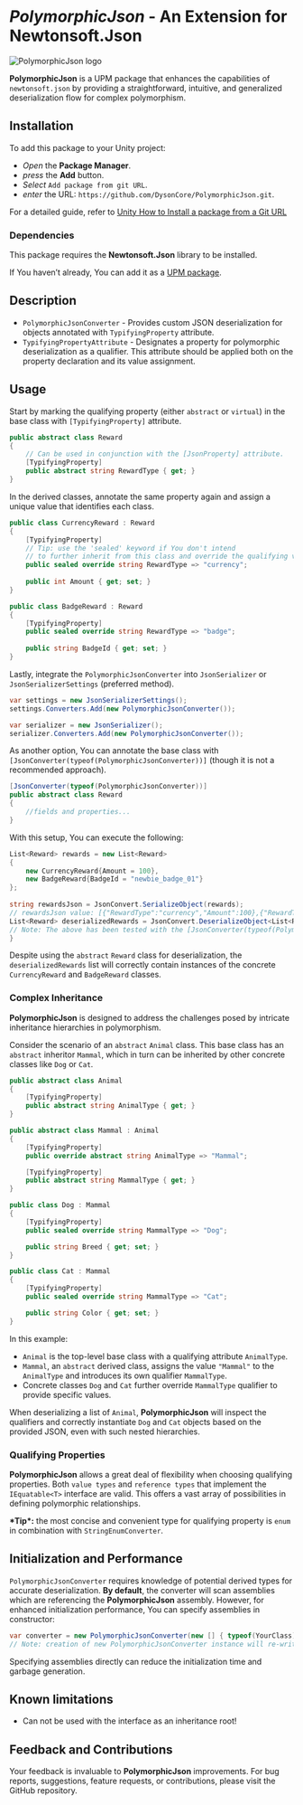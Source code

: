 # _PolymorphicJson_ - An Extension for Newtonsoft.Json

![PolymorphicJson logo](https://github.com/DysonCore/PolymorphicJson/assets/39878275/44bc4a94-f9be-44c2-be59-28facebb7a7d)

**PolymorphicJson** is a UPM package that enhances the capabilities of `newtonsoft.json` by providing a straightforward, intuitive, and generalized deserialization flow for complex polymorphism. 

## Installation 
To add this package to your Unity project:

- _Open_ the **Package Manager**.
- _press_ the **Add** button.
- _Select_ `Add package from git URL`.
- _enter_ the URL: `https://github.com/DysonCore/PolymorphicJson.git`.

For a detailed guide, refer to [Unity How to Install a package from a Git URL](https://docs.unity3d.com/Manual/upm-ui-giturl.html)

### Dependencies

This package requires the **Newtonsoft.Json** library to be installed. 

If You haven’t already, You can add it as a [UPM package](https://github.com/applejag/Newtonsoft.Json-for-Unity/wiki/Install-official-via-UPM).  


## Description

- `PolymorphicJsonConverter` - Provides custom JSON deserialization for objects annotated with `TypifyingProperty` attribute.
- `TypifyingPropertyAttribute` - Designates a property for polymorphic deserialization as a qualifier. This attribute should be applied both on the property declaration and its value assignment. 

## Usage

Start by marking the qualifying property (either `abstract` or `virtual`) in the base class with `[TypifyingProperty]` attribute.
```csharp
public abstract class Reward
{
    // Can be used in conjunction with the [JsonProperty] attribute. 
    [TypifyingProperty]
    public abstract string RewardType { get; }
}
```
In the derived classes, annotate the same property again and assign a unique value that identifies each class. 
```csharp
public class CurrencyReward : Reward
{
    [TypifyingProperty]
    // Tip: use the 'sealed' keyword if You don't intend 
    // to further inherit from this class and override the qualifying value.  
    public sealed override string RewardType => "currency";
    
    public int Amount { get; set; }
}
```
```csharp
public class BadgeReward : Reward
{
    [TypifyingProperty]
    public sealed override string RewardType => "badge";
    
    public string BadgeId { get; set; }
}
```
Lastly, integrate the `PolymorphicJsonConverter` into  `JsonSerializer` or `JsonSerializerSettings` (preferred method).
```csharp
var settings = new JsonSerializerSettings();
settings.Converters.Add(new PolymorphicJsonConverter());
```
```csharp
var serializer = new JsonSerializer();
serializer.Converters.Add(new PolymorphicJsonConverter());
```
As another option, You can annotate the base class with `[JsonConverter(typeof(PolymorphicJsonConverter))]` (though it is not a recommended approach).
```csharp
[JsonConverter(typeof(PolymorphicJsonConverter))]
public abstract class Reward
{
    //fields and properties...
}
```
With this setup, You can execute the following:
```csharp
List<Reward> rewards = new List<Reward>
{
    new CurrencyReward{Amount = 100},
    new BadgeReward{BadgeId = "newbie_badge_01"}
};
            
string rewardsJson = JsonConvert.SerializeObject(rewards);
// rewardsJson value: [{"RewardType":"currency","Amount":100},{"RewardType":"badge","BadgeId":"newbie_badge_01"}]
List<Reward> deserializedRewards = JsonConvert.DeserializeObject<List<Reward>>(rewardsJson); 
// Note: The above has been tested with the [JsonConverter(typeof(PolymorphicJsonConverter))] attribute applied to the Reward class.
}
```
Despite using the `abstract` `Reward` class for deserialization, the `deserializedRewards` list will correctly contain instances of the concrete `CurrencyReward` and `BadgeReward` classes.

### Complex Inheritance

**PolymorphicJson** is designed to address the challenges posed by intricate inheritance hierarchies in polymorphism.

Consider the scenario of an `abstract` `Animal` class. This base class has an `abstract` inheritor `Mammal`, which in turn can be inherited by other concrete classes like `Dog` or `Cat`.
```csharp
public abstract class Animal
{
    [TypifyingProperty]
    public abstract string AnimalType { get; }
}
```
```csharp
public abstract class Mammal : Animal
{
    [TypifyingProperty]
    public override abstract string AnimalType => "Mammal";

    [TypifyingProperty]
    public abstract string MammalType { get; }
}
```
```csharp
public class Dog : Mammal
{
    [TypifyingProperty]
    public sealed override string MammalType => "Dog";

    public string Breed { get; set; }
}
```
```csharp
public class Cat : Mammal
{
    [TypifyingProperty]
    public sealed override string MammalType => "Cat";

    public string Color { get; set; }
}
```

In this example:

-   `Animal` is the top-level base class with a qualifying attribute `AnimalType`.
-	`Mammal`, an `abstract` derived class, assigns the value `"Mammal"` to the `AnimalType` and introduces its own qualifier `MammalType`.
-	Concrete classes `Dog` and `Cat` further override `MammalType` qualifier to provide specific values.

When deserializing a list of `Animal`, **PolymorphicJson** will inspect the qualifiers and correctly instantiate `Dog` and `Cat` objects based on the provided JSON, even with such nested hierarchies.

### Qualifying Properties

**PolymorphicJson** allows a great deal of flexibility when choosing qualifying properties. Both `value types` and `reference types` that implement the `IEquatable<T>` interface are valid. This offers a vast array of possibilities in defining polymorphic relationships.

**\*Tip\*:** the most concise and convenient type for qualifying property is `enum` in combination with `StringEnumConverter`. 

## Initialization and Performance

`PolymorphicJsonConverter` requires knowledge of potential derived types for accurate deserialization. **By default**, the converter will scan assemblies which are referencing the **PolymorphicJson** assembly. However, for enhanced initialization performance, You can specify assemblies in constructor:
```csharp
var converter = new PolymorphicJsonConverter(new [] { typeof(YourClass).Assembly });
// Note: creation of new PolymorphicJsonConverter instance will re-write converters static cache. 
```
Specifying assemblies directly can reduce the initialization time and garbage generation.

## Known limitations
-   Can not be used with the interface as an inheritance root! 

## Feedback and Contributions

Your feedback is invaluable to **PolymorphicJson** improvements. For bug reports, suggestions, feature requests, or contributions, please visit the GitHub repository.
